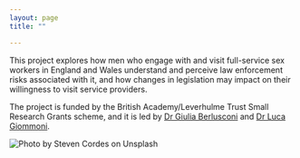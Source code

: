 ```yaml
---
layout: page
title: ""

---
```


This project explores how men who engage with and visit full-service sex workers in England and Wales understand and perceive law enforcement risks associated with it, and how changes in legislation may impact on their willingness to visit service providers.

The project is funded by the British Academy/Leverhulme Trust Small Research Grants scheme, and it is led by [Dr Giulia Berlusconi](https://www.surrey.ac.uk/people/giulia-berlusconi) and [Dr Luca Giommoni](https://profiles.cardiff.ac.uk/staff/giommonil).

![Photo by Steven Cordes on Unsplash](assets/images/home.jpg)
  
